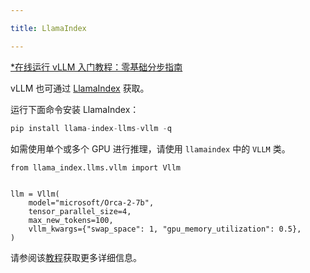 ```yaml
---

title: LlamaIndex

---
```


[*在线运行 vLLM 入门教程：零基础分步指南](https://openbayes.com/console/public/tutorials/rXxb5fZFr29?utm_source=vLLM-CNdoc&utm_medium=vLLM-CNdoc-V1&utm_campaign=vLLM-CNdoc-V1-25ap)

vLLM 也可通过 [LlamaIndex](https://github.com/run-llama/llama_index) 获取。


运行下面命令安装 LlamaIndex：

```go
pip install llama-index-llms-vllm -q
```


如需使用单个或多个 GPU 进行推理，请使用 `llamaindex` 中的 `VLLM` 类。

```plain
from llama_index.llms.vllm import Vllm


llm = Vllm(
    model="microsoft/Orca-2-7b",
    tensor_parallel_size=4,
    max_new_tokens=100,
    vllm_kwargs={"swap_space": 1, "gpu_memory_utilization": 0.5},
)
```


请参阅该[教程](https://docs.llamaindex.ai/en/latest/examples/llm/vllm/)获取更多详细信息。

